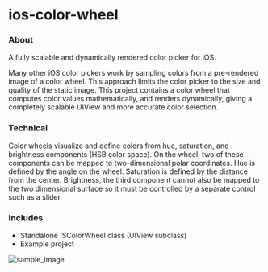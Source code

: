ios-color-wheel
===============

### About ###

A fully scalable and dynamically rendered color picker for iOS.

Many other iOS color pickers work by sampling colors from a pre-rendered image of a color wheel. This approach limits the color picker to the size and quality of the static image.
This project contains a color wheel that computes color values mathematically, and renders dynamically, giving a completely scalable UIView and more accurate color selection.

### Technical ###

Color wheels visualize and define colors from hue, saturation, and brightness components (HSB color space). On the wheel, two of these components can be mapped to two-dimensional polar coordinates. Hue is defined by the angle on the wheel. Saturation is defined by the distance from the center. Brightness, the third component cannot also be mapped to the two dimensional surface so it must be controlled by a separate control such as a slider.

### Includes ###
  - Standalone ISColorWheel class (UIView subclass)
  - Example project


![sample_image](https://raw.github.com/narpas/iOS-color-wheel/master/screenshots/main.png)

